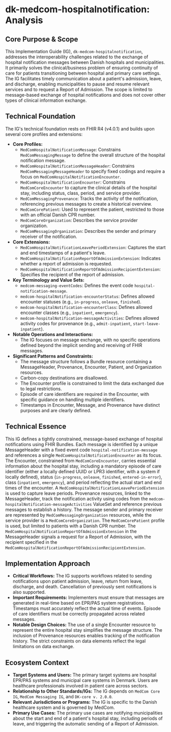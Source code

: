 # dk-medcom-hospitalnotification: Analysis

## Core Purpose & Scope

This Implementation Guide (IG), `dk-medcom-hospitalnotification`, addresses the interoperability challenges related to the exchange of hospital notification messages between Danish hospitals and municipalities. It primarily solves the clinical/business problem of ensuring continuity of care for patients transitioning between hospital and primary care settings. The IG facilitates timely communication about a patient's admission, leave, and discharge, enabling municipalities to pause and resume relevant services and to request a Report of Admission. The scope is limited to message-based exchange of hospital notifications and does not cover other types of clinical information exchange.

## Technical Foundation

The IG's technical foundation rests on FHIR R4 (v4.0.1) and builds upon several core profiles and extensions:

-   **Core Profiles:**
    -   `MedComHospitalNotificationMessage`: Constrains `MedComMessagingMessage` to define the overall structure of the hospital notification message.
    -   `MedComHospitalNotificationMessageHeader`: Constrains `MedComMessagingMessageHeader` to specify fixed codings and require a focus on `MedComHospitalNotificationEncounter`.
    -   `MedComHospitalNotificationEncounter`: Constrains `MedComCoreEncounter` to capture the clinical details of the hospital stay, including status, class, period, and service provider.
    -   `MedComMessagingProvenance`: Tracks the activity of the notification, referencing previous messages to create a historical overview.
    -   `MedComCorePatient`: Used to represent the patient, restricted to those with an official Danish CPR number.
    -   `MedComCoreOrganization`: Describes the service provider organization.
    -   `MedComMessagingOrganization`: Describes the sender and primary receiver of the notification.
-   **Core Extensions:**
    -   `MedComHospitalNotificationLeavePeriodExtension`: Captures the start and end timestamps of a patient's leave.
    -   `MedComHospitalNotificationReportOfAdmissionExtension`: Indicates whether a report of admission is requested.
    -   `MedComHospitalNotificationReportOfAdmissionRecipientExtension`: Specifies the recipient of the report of admission.
-   **Key Terminology and Value Sets:**
    -   `medcom-messaging-eventCodes`: Defines the event code `hospital-notification-message`.
    -   `medcom-hospitalNotification-encounterStatus`: Defines allowed encounter statuses (e.g., `in-progress`, `onleave`, `finished`).
    -   `medcom-hospitalNotification-encounterClass`: Defines allowed encounter classes (e.g., `inpatient`, `emergency`).
    -   `medcom-hospitalNotification-messageActivities`: Defines allowed activity codes for provenance (e.g., `admit-inpatient`, `start-leave-inpatient`).
-   **Notable Operations and Interactions:**
    -   The IG focuses on message exchange, with no specific operations defined beyond the implicit sending and receiving of FHIR messages.
-   **Significant Patterns and Constraints:**
    -   The message structure follows a Bundle resource containing a MessageHeader, Provenance, Encounter, Patient, and Organization resources.
    -   Carbon-copy destinations are disallowed.
    -   The Encounter profile is constrained to limit the data exchanged due to legal restrictions.
    -   Episode of care identifiers are required in the Encounter, with specific guidance on handling multiple identifiers.
    -   Timestamps in Encounter, Message, and Provenance have distinct purposes and are clearly defined.

## Technical Essence

This IG defines a tightly constrained, message-based exchange of hospital notifications using FHIR Bundles. Each message is identified by a unique MessageHeader with a fixed event code `hospital-notification-message` and references a single `MedComHospitalNotificationEncounter` as its focus. The Encounter, constrained from `MedComCoreEncounter`, carries essential information about the hospital stay, including a mandatory episode of care identifier (either a locally defined UUID or LPR3 identifier, with a system if locally defined), status (`in-progress`, `onleave`, `finished`, `entered-in-error`), class (`inpatient`, `emergency`), and period reflecting the actual start and end times of the encounter. A `MedComHospitalNotificationLeavePeriodExtension` is used to capture leave periods. Provenance resources, linked to the MessageHeader, track the notification activity using codes from the `medcom-hospitalNotification-messageActivities` ValueSet and reference previous messages to establish a history. The message sender and primary receiver are represented by `MedComMessagingOrganization` resources, while the service provider is a `MedComCoreOrganization`. The `MedComCorePatient` profile is used, but limited to patients with a Danish CPR number. The `MedComHospitalNotificationReportOfAdmissionExtension` in the MessageHeader signals a request for a Report of Admission, with the recipient specified in the `MedComHospitalNotificationReportOfAdmissionRecipientExtension`.

## Implementation Approach

-   **Critical Workflows:** The IG supports workflows related to sending notifications upon patient admission, leave, return from leave, discharge, and death. Cancellation of previously sent notifications is also supported.
-   **Important Requirements:** Implementers must ensure that messages are generated in real-time based on EPR/PAS system registrations. Timestamps must accurately reflect the actual time of events. Episode of care identifiers must be correctly propagated across related messages.
-   **Notable Design Choices:** The use of a single Encounter resource to represent the entire hospital stay simplifies the message structure. The inclusion of Provenance resources enables tracking of the notification history. The strict constraints on data elements reflect the legal limitations on data exchange.

## Ecosystem Context

-   **Target Systems and Users:** The primary target systems are hospital EPR/PAS systems and municipal care systems in Denmark. Users are healthcare professionals involved in patient care across sectors.
-   **Relationship to Other Standards/IGs:** The IG depends on `MedCom Core IG`, `MedCom Messaging IG`, and `DK-core v. 2.0.0`.
-   **Relevant Jurisdictions or Programs:** The IG is specific to the Danish healthcare system and is governed by MedCom.
-   **Primary Use Cases:** The primary use cases are notifying municipalities about the start and end of a patient's hospital stay, including periods of leave, and triggering the automatic sending of a Report of Admission.

